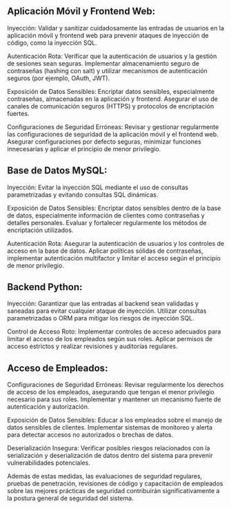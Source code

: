 ## Aplicación Móvil y Frontend Web:
Inyección: Validar y sanitizar cuidadosamente las entradas de usuarios en la aplicación móvil y frontend web para prevenir ataques de inyección de código, como la inyección SQL.

Autenticación Rota: Verificar que la autenticación de usuarios y la gestión de sesiones sean seguras. Implementar almacenamiento seguro de contraseñas (hashing con salt) y utilizar mecanismos de autenticación seguros (por ejemplo, OAuth, JWT).

Exposición de Datos Sensibles: Encriptar datos sensibles, especialmente contraseñas, almacenadas en la aplicación y frontend. Asegurar el uso de canales de comunicación seguros (HTTPS) y protocolos de encriptación fuertes.

Configuraciones de Seguridad Erróneas: Revisar y gestionar regularmente las configuraciones de seguridad de la aplicación móvil y el frontend web. Asegurar configuraciones por defecto seguras, minimizar funciones innecesarias y aplicar el principio de menor privilegio.

## Base de Datos MySQL:
Inyección: Evitar la inyección SQL mediante el uso de consultas parametrizadas y evitando consultas SQL dinámicas.

Exposición de Datos Sensibles: Encriptar datos sensibles dentro de la base de datos, especialmente información de clientes como contraseñas y detalles personales. Evaluar y fortalecer regularmente los métodos de encriptación utilizados.

Autenticación Rota: Asegurar la autenticación de usuarios y los controles de acceso en la base de datos. Aplicar políticas sólidas de contraseñas, implementar autenticación multifactor y limitar el acceso según el principio de menor privilegio.

## Backend Python:
Inyección: Garantizar que las entradas al backend sean validadas y saneadas para evitar cualquier ataque de inyección. Utilizar consultas parametrizadas o ORM para mitigar los riesgos de inyección SQL.

Control de Acceso Roto: Implementar controles de acceso adecuados para limitar el acceso de los empleados según sus roles. Aplicar permisos de acceso estrictos y realizar revisiones y auditorías regulares.

## Acceso de Empleados:
Configuraciones de Seguridad Erróneas: Revisar regularmente los derechos de acceso de los empleados, asegurando que tengan el menor privilegio necesario para sus roles. Implementar y mantener un mecanismo fuerte de autenticación y autorización.

Exposición de Datos Sensibles: Educar a los empleados sobre el manejo de datos sensibles de clientes. Implementar sistemas de monitoreo y alerta para detectar accesos no autorizados o brechas de datos.

Deserialización Insegura: Verificar posibles riesgos relacionados con la serialización y deserialización de datos dentro del sistema para prevenir vulnerabilidades potenciales.

Además de estas medidas, las evaluaciones de seguridad regulares, pruebas de penetración, revisiones de código y capacitación de empleados sobre las mejores prácticas de seguridad contribuirán significativamente a la postura general de seguridad del sistema.